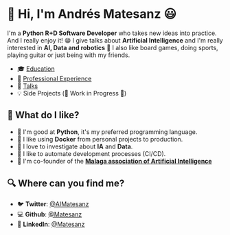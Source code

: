 # 👋 Hi, I'm Andrés Matesanz 😃

I'm a **Python R+D Software Developer** who takes new ideas into practice. And I really enjoy it! 😁 I give talks about **Artificial Intelligence** and I'm really interested in **AI, Data and robotics** 🦾 I also like board games, doing sports, playing guitar or just being with my friends.

- 🎓 [Education](/background/education)
- 👷 [Professional Experience](/background/experience)
- 📢 [Talks](talks.md)
- 💡 Side Projects (🚧 Work in Progress 🚧)

## 🙂 What do I like?

- 🐍 I'm good at **Python**, it's my preferred programming language.
- 🐋 I like using **Docker** from personal projects to production.
- 🦾 I love to investigate about **IA** and **Data**.
- 👷 I like to automate development processes (CI/CD).
- 🧠 I'm co-founder of the [**Malaga association of Artificial Intelligence**](https://twitter.com/aimalaga)

## 🔍 Where can you find me?

- 🐦 **Twitter**: [@AIMatesanz](https://twitter.com/aimatesanz)
- 💻 **Github**: [@Matesanz](https://github.com/Matesanz)
- 💼 **LinkedIn**: [@Matesanz](https://www.linkedin.com/in/aimatesanz/)
